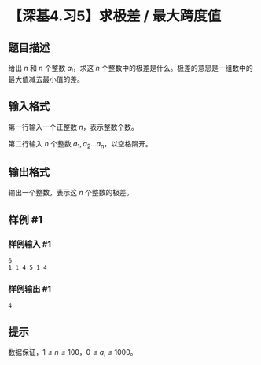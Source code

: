 # 【深基4.习5】求极差 / 最大跨度值

## 题目描述

给出 $n$ 和 $n$ 个整数 $a_i$，求这 $n$ 个整数中的极差是什么。极差的意思是一组数中的最大值减去最小值的差。

## 输入格式

第一行输入一个正整数 $n$，表示整数个数。

第二行输入 $n$ 个整数 $a_1,a_2 \dots a_n$，以空格隔开。

## 输出格式

输出一个整数，表示这 $n$ 个整数的极差。

## 样例 #1

### 样例输入 #1
```
6
1 1 4 5 1 4
```

### 样例输出 #1

```
4
```

## 提示

数据保证，$1 \leq n\leq 100$，$0\le a_i \le 1000$。
